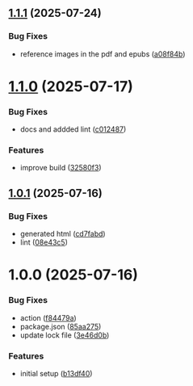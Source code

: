 ## [1.1.1](https://github.com/mastering-genkit/mastering-genkit-go/compare/v1.1.0...v1.1.1) (2025-07-24)


### Bug Fixes

* reference images in the pdf and epubs ([a08f84b](https://github.com/mastering-genkit/mastering-genkit-go/commit/a08f84b37cb837891203df0d78a21c87adab755f))

# [1.1.0](https://github.com/mastering-genkit/mastering-genkit-go/compare/v1.0.1...v1.1.0) (2025-07-17)


### Bug Fixes

* docs and addded lint ([c012487](https://github.com/mastering-genkit/mastering-genkit-go/commit/c01248714ab1184afa4471dae078418adcd4adda))


### Features

* improve build ([32580f3](https://github.com/mastering-genkit/mastering-genkit-go/commit/32580f3bf5756c7de7c8a38be002154d9cf26e53))

## [1.0.1](https://github.com/mastering-genkit/mastering-genkit-go/compare/v1.0.0...v1.0.1) (2025-07-16)


### Bug Fixes

* generated html ([cd7fabd](https://github.com/mastering-genkit/mastering-genkit-go/commit/cd7fabda65833329f0926b9288d01c57984dd103))
* lint ([08e43c5](https://github.com/mastering-genkit/mastering-genkit-go/commit/08e43c5d72dba59ed3ca3c8d9917e262b06e1ed1))

# 1.0.0 (2025-07-16)


### Bug Fixes

* action ([f84479a](https://github.com/mastering-genkit/mastering-genkit-go/commit/f84479a2e1103805be56f97e40745cd0d9e90971))
* package.json ([85aa275](https://github.com/mastering-genkit/mastering-genkit-go/commit/85aa275372451ccbf532f16a0d8c3c9d93e6da20))
* update lock file ([3e46d0b](https://github.com/mastering-genkit/mastering-genkit-go/commit/3e46d0b8aa596807b74d5bfb32ee0157c87679c8))


### Features

* initial setup ([b13df40](https://github.com/mastering-genkit/mastering-genkit-go/commit/b13df40d04c2aa28b63a797db068b45bd1639d4a))
